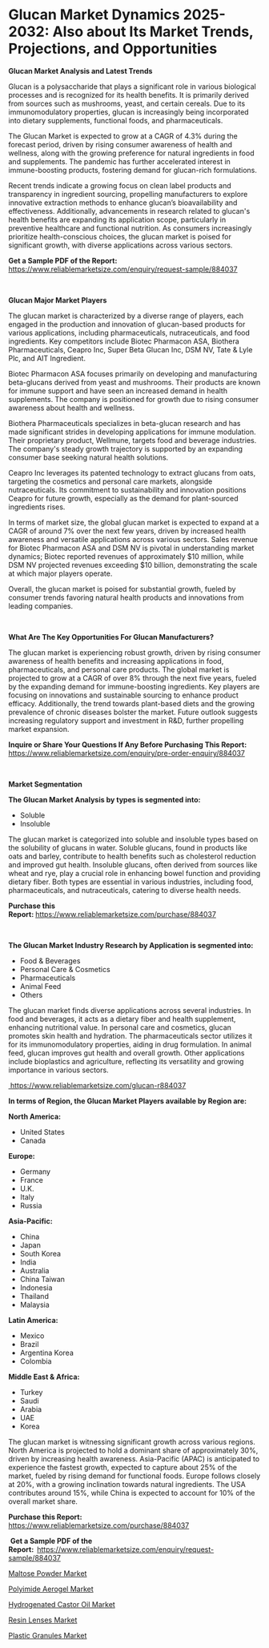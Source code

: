 <p><h1>Glucan Market Dynamics 2025-2032: Also about Its Market Trends, Projections, and Opportunities</h1></p><p><strong>Glucan Market Analysis and Latest Trends</strong></p>
<p><p>Glucan is a polysaccharide that plays a significant role in various biological processes and is recognized for its health benefits. It is primarily derived from sources such as mushrooms, yeast, and certain cereals. Due to its immunomodulatory properties, glucan is increasingly being incorporated into dietary supplements, functional foods, and pharmaceuticals. </p><p>The Glucan Market is expected to grow at a CAGR of 4.3% during the forecast period, driven by rising consumer awareness of health and wellness, along with the growing preference for natural ingredients in food and supplements. The pandemic has further accelerated interest in immune-boosting products, fostering demand for glucan-rich formulations. </p><p>Recent trends indicate a growing focus on clean label products and transparency in ingredient sourcing, propelling manufacturers to explore innovative extraction methods to enhance glucan’s bioavailability and effectiveness. Additionally, advancements in research related to glucan's health benefits are expanding its application scope, particularly in preventive healthcare and functional nutrition. As consumers increasingly prioritize health-conscious choices, the glucan market is poised for significant growth, with diverse applications across various sectors.</p></p>
<p><strong>Get a Sample PDF of the Report:&nbsp;</strong> <a href="https://www.reliablemarketsize.com/enquiry/request-sample/884037?utm_campaign=2008&utm_medium=2&utm_source=Github&utm_content=ia&utm_term=31032025&utm_id=glucan">https://www.reliablemarketsize.com/enquiry/request-sample/884037</a></p>
<p>&nbsp;</p>
<p><strong>Glucan Major Market Players</strong></p>
<p><p>The glucan market is characterized by a diverse range of players, each engaged in the production and innovation of glucan-based products for various applications, including pharmaceuticals, nutraceuticals, and food ingredients. Key competitors include Biotec Pharmacon ASA, Biothera Pharmaceuticals, Ceapro Inc, Super Beta Glucan Inc, DSM NV, Tate & Lyle Plc, and AIT Ingredient.</p><p>Biotec Pharmacon ASA focuses primarily on developing and manufacturing beta-glucans derived from yeast and mushrooms. Their products are known for immune support and have seen an increased demand in health supplements. The company is positioned for growth due to rising consumer awareness about health and wellness.</p><p>Biothera Pharmaceuticals specializes in beta-glucan research and has made significant strides in developing applications for immune modulation. Their proprietary product, Wellmune, targets food and beverage industries. The company's steady growth trajectory is supported by an expanding consumer base seeking natural health solutions.</p><p>Ceapro Inc leverages its patented technology to extract glucans from oats, targeting the cosmetics and personal care markets, alongside nutraceuticals. Its commitment to sustainability and innovation positions Ceapro for future growth, especially as the demand for plant-sourced ingredients rises.</p><p>In terms of market size, the global glucan market is expected to expand at a CAGR of around 7% over the next few years, driven by increased health awareness and versatile applications across various sectors. Sales revenue for Biotec Pharmacon ASA and DSM NV is pivotal in understanding market dynamics; Biotec reported revenues of approximately $10 million, while DSM NV projected revenues exceeding $10 billion, demonstrating the scale at which major players operate.</p><p>Overall, the glucan market is poised for substantial growth, fueled by consumer trends favoring natural health products and innovations from leading companies.</p></p>
<p>&nbsp;</p>
<p><strong>What Are The Key Opportunities For Glucan Manufacturers?</strong></p>
<p><p>The glucan market is experiencing robust growth, driven by rising consumer awareness of health benefits and increasing applications in food, pharmaceuticals, and personal care products. The global market is projected to grow at a CAGR of over 8% through the next five years, fueled by the expanding demand for immune-boosting ingredients. Key players are focusing on innovations and sustainable sourcing to enhance product efficacy. Additionally, the trend towards plant-based diets and the growing prevalence of chronic diseases bolster the market. Future outlook suggests increasing regulatory support and investment in R&D, further propelling market expansion.</p></p>
<p><strong>Inquire or Share Your Questions If Any Before Purchasing This Report:</strong> <a href="https://www.reliablemarketsize.com/enquiry/pre-order-enquiry/884037?utm_campaign=2008&utm_medium=2&utm_source=Github&utm_content=ia&utm_term=31032025&utm_id=glucan">https://www.reliablemarketsize.com/enquiry/pre-order-enquiry/884037</a></p>
<p>&nbsp;</p>
<p><strong>Market Segmentation</strong></p>
<p><strong>The Glucan Market Analysis by types is segmented into:</strong></p>
<p><ul><li>Soluble</li><li>Insoluble</li></ul></p>
<p><p>The glucan market is categorized into soluble and insoluble types based on the solubility of glucans in water. Soluble glucans, found in products like oats and barley, contribute to health benefits such as cholesterol reduction and improved gut health. Insoluble glucans, often derived from sources like wheat and rye, play a crucial role in enhancing bowel function and providing dietary fiber. Both types are essential in various industries, including food, pharmaceuticals, and nutraceuticals, catering to diverse health needs.</p></p>
<p><strong>Purchase this Report:&nbsp;</strong><a href="https://www.reliablemarketsize.com/purchase/884037?utm_campaign=2008&utm_medium=2&utm_source=Github&utm_content=ia&utm_term=31032025&utm_id=glucan">https://www.reliablemarketsize.com/purchase/884037</a></p>
<p>&nbsp;</p>
<p><strong>The Glucan Market Industry Research by Application is segmented into:</strong></p>
<p><ul><li>Food & Beverages</li><li>Personal Care & Cosmetics</li><li>Pharmaceuticals</li><li>Animal Feed</li><li>Others</li></ul></p>
<p><p>The glucan market finds diverse applications across several industries. In food and beverages, it acts as a dietary fiber and health supplement, enhancing nutritional value. In personal care and cosmetics, glucan promotes skin health and hydration. The pharmaceuticals sector utilizes it for its immunomodulatory properties, aiding in drug formulation. In animal feed, glucan improves gut health and overall growth. Other applications include bioplastics and agriculture, reflecting its versatility and growing importance in various sectors.</p></p>
<p><a href="https://www.reliablemarketsize.com/glucan-r884037?utm_campaign=2008&utm_medium=2&utm_source=Github&utm_content=ia&utm_term=31032025&utm_id=glucan">&nbsp;https://www.reliablemarketsize.com/glucan-r884037</a></p>
<p><strong>In terms of Region, the Glucan Market Players available by Region are:</strong></p>
<p>
    <p> <strong> North America: </strong>
        <ul>
            <li>United States</li>
            <li>Canada</li>
        </ul>
        </p> 
    <p> <strong> Europe: </strong>
        <ul>
            <li>Germany</li>
            <li>France</li>
            <li>U.K.</li>
            <li>Italy</li>
            <li>Russia</li>
        </ul>
        </p> 
    <p> <strong> Asia-Pacific: </strong>
        <ul>
            <li>China</li>
            <li>Japan</li>
            <li>South Korea</li>
            <li>India</li>
            <li>Australia</li>
            <li>China Taiwan</li>
            <li>Indonesia</li>
            <li>Thailand</li>
            <li>Malaysia</li>
        </ul>
        </p> 
    <p> <strong> Latin America: </strong>
        <ul>
            <li>Mexico</li>
            <li>Brazil</li>
            <li>Argentina Korea</li>
            <li>Colombia</li>
        </ul>
        </p> 
    <p> <strong> Middle East & Africa: </strong>
        <ul>
            <li>Turkey</li>
            <li>Saudi</li>
            <li>Arabia</li>
            <li>UAE</li>
            <li>Korea</li>
        </ul>
    </p>
    </p>
<p><p>The glucan market is witnessing significant growth across various regions. North America is projected to hold a dominant share of approximately 30%, driven by increasing health awareness. Asia-Pacific (APAC) is anticipated to experience the fastest growth, expected to capture about 25% of the market, fueled by rising demand for functional foods. Europe follows closely at 20%, with a growing inclination towards natural ingredients. The USA contributes around 15%, while China is expected to account for 10% of the overall market share.</p></p>
<p><strong>Purchase this Report: </strong><a href="https://www.reliablemarketsize.com/purchase/884037?utm_campaign=2008&utm_medium=2&utm_source=Github&utm_content=ia&utm_term=31032025&utm_id=glucan">https://www.reliablemarketsize.com/purchase/884037</a></p>
<p>&nbsp;<strong>Get a Sample PDF of the Report:&nbsp;&nbsp;</strong><a href="https://www.reliablemarketsize.com/enquiry/request-sample/884037?utm_campaign=2008&utm_medium=2&utm_source=Github&utm_content=ia&utm_term=31032025&utm_id=glucan">https://www.reliablemarketsize.com/enquiry/request-sample/884037</a></p>
<p><strong></strong></p>
<p><p><a href="https://github.com/aloyoarmahvr/Market-Research-Report-List-1/blob/main/maltose-powder-market.md?utm_campaign=2008&utm_medium=2&utm_source=Github&utm_content=ia&utm_term=31032025&utm_id=glucan">Maltose Powder Market</a></p><p><a href="https://github.com/yardemuongz5/Market-Research-Report-List-1/blob/main/polyimide-aerogel-market.md?utm_campaign=2008&utm_medium=2&utm_source=Github&utm_content=ia&utm_term=31032025&utm_id=glucan">Polyimide Aerogel Market</a></p><p><a href="https://github.com/idranalexie/Market-Research-Report-List-1/blob/main/hydrogenated-castor-oil-market.md?utm_campaign=2008&utm_medium=2&utm_source=Github&utm_content=ia&utm_term=31032025&utm_id=glucan">Hydrogenated Castor Oil Market</a></p><p><a href="https://github.com/balbajagatr1/Market-Research-Report-List-1/blob/main/resin-lenses-market.md?utm_campaign=2008&utm_medium=2&utm_source=Github&utm_content=ia&utm_term=31032025&utm_id=glucan">Resin Lenses Market</a></p><p><a href="https://github.com/rempemelon5k/Market-Research-Report-List-1/blob/main/plastic-granules-market.md?utm_campaign=2008&utm_medium=2&utm_source=Github&utm_content=ia&utm_term=31032025&utm_id=glucan">Plastic Granules Market</a></p></p>